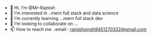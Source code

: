 - 👋 Hi, I’m @Mr-Rajnish
- 👀 I’m interested in ..mern full stack  and data science
- 🌱 I’m currently learning ...mern full stack dev
- 💞️ I’m looking to collaborate on ...
- 📫 How to reach me ..email : rajnishsingh9451270332@gmail.com


<!---
Mr-Rajnish/Mr-Rajnish is a ✨ special ✨ repository because its `README.md` (this file) appears on your GitHub profile.
You can click the Preview link to take a look at your changes.
--->
